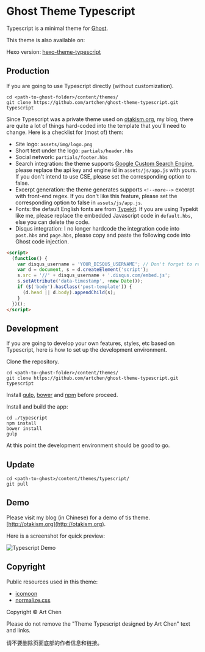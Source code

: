 # Ghost Theme Typescript

Typescript is a minimal theme for [Ghost](http://ghost.org).

This theme is also available on:

Hexo version: [hexo-theme-typescript](https://github.com/artchen/hexo-theme-typescript)

## Production

If you are going to use Typescript directly (without customization).

```
cd <path-to-ghost-folder>/content/themes/
git clone https://github.com/artchen/ghost-theme-typescript.git typescript
```

Since Typescript was a private theme used on [otakism.org](http://otakism.org), my blog, there are quite a lot of things hard-coded into the template that you'll need to change. Here is a checklist for (most of) them:

* Site logo: `assets/img/logo.png`
* Short text under the logo: `partials/header.hbs`
* Social network: `partials/footer.hbs`
* Search integration: the theme supports [Google Custom Search Engine](https://cse.google.com), please replace the api key and engine id in `assets/js/app.js` with yours. If you don't intend to use CSE, please set the corresponding option to false.
* Excerpt generation: the theme generates supports `<!--more-->` excerpt with front-end regex. If you don't like this feature, please set the corresponding option to false in `assets/js/app.js`.
* Fonts: the default English fonts are from [Typekit](https://typekit.com/). If you are using Typekit like me, please replace the embedded Javascript code in `default.hbs`, else you can delete the code.
* Disqus integration: I no longer hardcode the integration code into `post.hbs` and `page.hbs`, please copy and paste the following code into Ghost code injection.

```html
<script>  
  (function() {
    var disqus_username = 'YOUR_DISQUS_USERNAME'; // Don't forget to replace
    var d = document, s = d.createElement('script');
    s.src = '//' + disqus_username + '.disqus.com/embed.js';
    s.setAttribute('data-timestamp', +new Date());
    if ($('body').hasClass('post-template')) {
      (d.head || d.body).appendChild(s);
    }
  })();
</script>  
```

## Development

If you are going to develop your own features, styles, etc based on Typescript, here is how to set up the development environment.

Clone the repository.

```
cd <path-to-ghost-folder>/content/themes/
git clone https://github.com/artchen/ghost-theme-typescript.git typescript
```

Install [gulp](http://gulpjs.com/), [bower](http://bower.io/) and [npm](https://www.npmjs.com/) before proceed.

Install and build the app:

```
cd ./typescript
npm install
bower install
gulp
```

At this point the development environment should be good to go.

## Update

```
cd <path-to-ghost>/content/themes/typescript/
git pull
```

## Demo

Please visit my blog (in Chinese) for a demo of tis theme. [http://otakism.org](http://otakism.org).

Here is a screenshot for quick preview:

![Typescript Demo](http://artifact.me/images/ghost-theme-typescript-screenshot.png)

## Copyright

Public resources used in this theme:

* [icomoon](https://icomoon.io/)
* [normalize.css](https://necolas.github.io/normalize.css/)

Copyright © Art Chen

Please do not remove the "Theme Typescript designed by Art Chen" text and links.

请不要删除页面底部的作者信息和链接。

